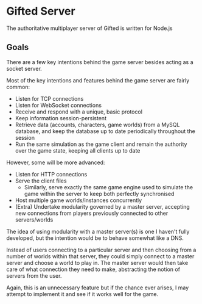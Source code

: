 Gifted Server
=

The authoritative multiplayer server of Gifted is written for Node.js

Goals
-

There are a few key intentions behind the game server besides acting as a socket server.

Most of the key intentions and features behind the game server are fairly common:

- Listen for TCP connections
- Listen for WebSocket connections
- Receive and respond with a unique, basic protocol
- Keep information session-persistent
- Retrieve data (accounts, characters, game worlds) from a MySQL database, and keep the database up to date periodically throughout the session
- Run the same simulation as the game client and remain the authority over the game state, keeping all clients up to date

However, some will be more advanced:

- Listen for HTTP connections
- Serve the client files
	- Similarly, serve exactly the same game engine used to simulate the game within the server to keep both perfectly synchronised
- Host multiple game worlds/instances concurrently
- (Extra) Undertake modularity governed by a master server, accepting new connections from players previously connected to other servers/worlds

The idea of using modularity with a master server(s) is one I haven't fully developed, but the intention would be to behave somewhat like a DNS. 

Instead of users connecting to a particular server and then choosing from a number of worlds within that server, they could simply connect to
a master server and choose a world to play in. The master server would then take care of what connection they need to make, abstracting the notion of servers from the user.

Again, this is an unnecessary feature but if the chance ever arises, I may attempt to implement it and see if it works well for the game.